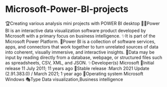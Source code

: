 # Microsoft-Power-BI-projects
🏆Creating various analysis mini projects with POWER BI desktop
🥉🥇Power BI is an interactive data visualization software product developed by Microsoft with a primary focus on business intelligence.
✨It is part of the Microsoft Power Platform. 
🎄Power BI is a collection of software services, apps, and connectors that work together to turn unrelated sources of data into coherent, visually immersive, and interactive insights. 
🏅Data may be input by reading directly from a database, webpage, or structured files such as spreadsheets, CSV, XML, and JSON.
✨Developer(s)	Microsoft
🎄Initial release	11 July 2011; 11 years ago
🎊Stable release	:March 2021 Update (2.91.383.0) / March 2021; 1 year ago
🎁Operating system	Microsoft Windows
🎭Type	Data visualization,Business intelligence


